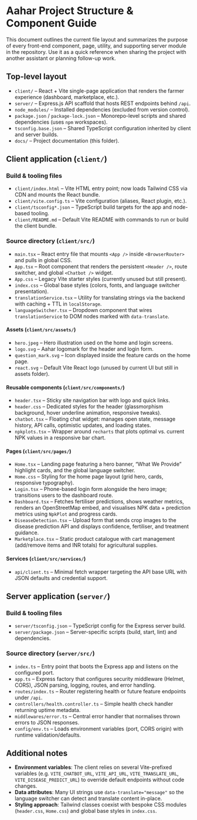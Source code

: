 # Aahar Project Structure & Component Guide

This document outlines the current file layout and summarizes the purpose of every front-end component, page, utility, and supporting server module in the repository. Use it as a quick reference when sharing the project with another assistant or planning follow-up work.

## Top-level layout

- `client/` – React + Vite single-page application that renders the farmer experience (dashboard, marketplace, etc.).
- `server/` – Express.js API scaffold that hosts REST endpoints behind `/api`.
- `node_modules/` – Installed dependencies (excluded from version control).
- `package.json` / `package-lock.json` – Monorepo-level scripts and shared dependencies (uses `npm` workspaces).
- `tsconfig.base.json` – Shared TypeScript configuration inherited by client and server builds.
- `docs/` – Project documentation (this folder).

## Client application (`client/`)

### Build & tooling files

- `client/index.html` – Vite HTML entry point; now loads Tailwind CSS via CDN and mounts the React bundle.
- `client/vite.config.ts` – Vite configuration (aliases, React plugin, etc.).
- `client/tsconfig*.json` – TypeScript build targets for the app and node-based tooling.
- `client/README.md` – Default Vite README with commands to run or build the client bundle.

### Source directory (`client/src/`)

- `main.tsx` – React entry file that mounts `<App />` inside `<BrowserRouter>` and pulls in global CSS.
- `App.tsx` – Root component that renders the persistent `<Header />`, route switcher, and global `<Chatbot />` widget.
- `App.css` – Legacy Vite starter styles (currently unused but still present).
- `index.css` – Global base styles (colors, fonts, and language switcher presentation).
- `translationService.tsx` – Utility for translating strings via the backend with caching + TTL in `localStorage`.
- `languageSwitcher.tsx` – Dropdown component that wires `translationService` to DOM nodes marked with `data-translate`.

#### Assets (`client/src/assets/`)

- `hero.jpeg` – Hero illustration used on the home and login screens.
- `logo.svg` – Aahar logomark for the header and login form.
- `question_mark.svg` – Icon displayed inside the feature cards on the home page.
- `react.svg` – Default Vite React logo (unused by current UI but still in assets folder).

#### Reusable components (`client/src/components/`)

- `header.tsx` – Sticky site navigation bar with logo and quick links.
- `header.css` – Dedicated styles for the header (glassmorphism background, hover underline animation, responsive tweaks).
- `chatbot.tsx` – Floating chat widget: manages open state, message history, API calls, optimistic updates, and loading states.
- `npkplots.tsx` – Wrapper around `recharts` that plots optimal vs. current NPK values in a responsive bar chart.

#### Pages (`client/src/pages/`)

- `Home.tsx` – Landing page featuring a hero banner, “What We Provide” highlight cards, and the global language switcher.
- `Home.css` – Styling for the home page layout (grid hero, cards, responsive typography).
- `Login.tsx` – Phone-based login form alongside the hero image; transitions users to the dashboard route.
- `Dashboard.tsx` – Fetches fertiliser predictions, shows weather metrics, renders an OpenStreetMap embed, and visualises NPK data + prediction metrics using `NpkPlot` and progress cards.
- `DiseaseDetection.tsx` – Upload form that sends crop images to the disease prediction API and displays confidence, fertiliser, and treatment guidance.
- `Marketplace.tsx` – Static product catalogue with cart management (add/remove items and INR totals) for agricultural supplies.

#### Services (`client/src/services/`)

- `api/client.ts` – Minimal fetch wrapper targeting the API base URL with JSON defaults and credential support.

## Server application (`server/`)

### Build & tooling files

- `server/tsconfig.json` – TypeScript config for the Express server build.
- `server/package.json` – Server-specific scripts (build, start, lint) and dependencies.

### Source directory (`server/src/`)

- `index.ts` – Entry point that boots the Express app and listens on the configured port.
- `app.ts` – Express factory that configures security middleware (Helmet, CORS), JSON parsing, logging, routes, and error handling.
- `routes/index.ts` – Router registering health or future feature endpoints under `/api`.
- `controllers/health.controller.ts` – Simple health check handler returning uptime metadata.
- `middlewares/error.ts` – Central error handler that normalises thrown errors to JSON responses.
- `config/env.ts` – Loads environment variables (port, CORS origin) with runtime validation/defaults.

## Additional notes

- **Environment variables**: The client relies on several Vite-prefixed variables (e.g. `VITE_CHATBOT_URL`, `VITE_API_URL`, `VITE_TRANSLATE_URL`, `VITE_DISEASE_PREDICT_URL`) to override default endpoints without code changes.
- **Data attributes**: Many UI strings use `data-translate="message"` so the language switcher can detect and translate content in-place.
- **Styling approach**: Tailwind classes coexist with bespoke CSS modules (`header.css`, `Home.css`) and global base styles in `index.css`.


